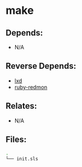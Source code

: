 # make

## Depends:

  -  N/A

## Reverse Depends:

  -  [lxd](/salt/lxd)
  -  [ruby-redmon](/salt/ruby-redmon)

## Relates:

  -  N/A

## Files:

```bash
.
└── init.sls
```
